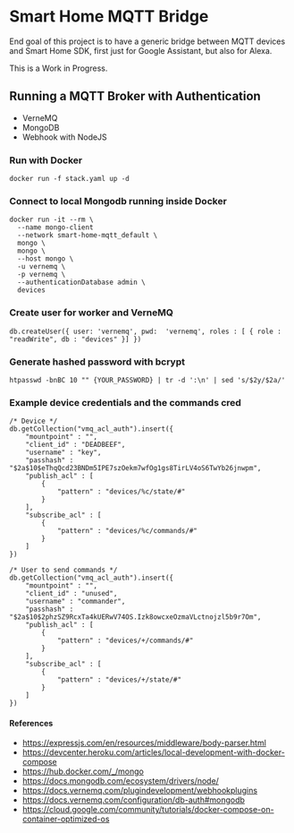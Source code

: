 # Smart Home MQTT Bridge

End goal of this project is to have a generic bridge between MQTT devices and Smart Home SDK, first just for Google Assistant, but also for Alexa.

This is a Work in Progress.

## Running a MQTT Broker with Authentication

* VerneMQ
* MongoDB
* Webhook with NodeJS

### Run with Docker

```
docker run -f stack.yaml up -d
```

### Connect to local Mongodb running inside Docker

```
docker run -it --rm \
  --name mongo-client
  --network smart-home-mqtt_default \
  mongo \
  mongo \
  --host mongo \
  -u vernemq \
  -p vernemq \
  --authenticationDatabase admin \
  devices
```

### Create user for worker and VerneMQ

```
db.createUser({ user: 'vernemq', pwd:  'vernemq', roles : [ { role : "readWrite", db : "devices" }] })
```

### Generate hashed password with bcrypt

```
htpasswd -bnBC 10 "" {YOUR_PASSWORD} | tr -d ':\n' | sed 's/$2y/$2a/'
```

### Example device credentials and the commands cred

```
/* Device */
db.getCollection("vmq_acl_auth").insert({
    "mountpoint" : "",
    "client_id" : "DEADBEEF",
    "username" : "key",
    "passhash" : "$2a$10$eThqQcd23BNDm5IPE7szOekm7wfOg1gs8TirLV4oS6TwYb26jnwpm",
    "publish_acl" : [
        {
            "pattern" : "devices/%c/state/#"
        }
    ],
    "subscribe_acl" : [
        {
            "pattern" : "devices/%c/commands/#"
        }
    ]
})

/* User to send commands */
db.getCollection("vmq_acl_auth").insert({
    "mountpoint" : "",
    "client_id" : "unused",
    "username" : "commander",
    "passhash" : "$2a$10$2phzSZ9RcxTa4kUERwV74OS.Izk8owcxeOzmaVLctnojzl5b9r7Om",
    "publish_acl" : [
        {
            "pattern" : "devices/+/commands/#"
        }
    ],
    "subscribe_acl" : [
        {
            "pattern" : "devices/+/state/#"
        }
    ]
})
```

#### References

* https://expressjs.com/en/resources/middleware/body-parser.html
* https://devcenter.heroku.com/articles/local-development-with-docker-compose
* https://hub.docker.com/_/mongo
* https://docs.mongodb.com/ecosystem/drivers/node/
* https://docs.vernemq.com/plugindevelopment/webhookplugins
* https://docs.vernemq.com/configuration/db-auth#mongodb
* https://cloud.google.com/community/tutorials/docker-compose-on-container-optimized-os